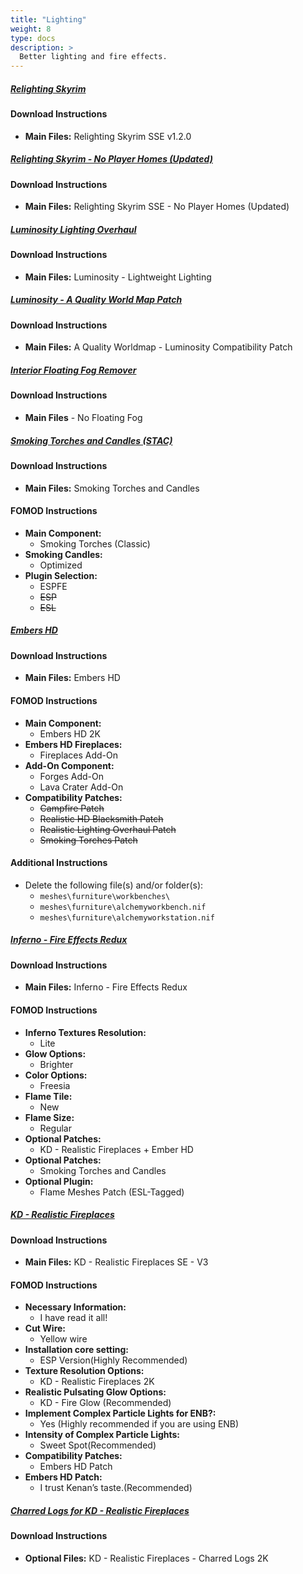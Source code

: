 ```yaml
---
title: "Lighting"
weight: 8
type: docs
description: >
  Better lighting and fire effects.
---
```


##### [Relighting Skyrim](https://www.nexusmods.com/skyrimspecialedition/mods/8586?tab=files)

#### Download Instructions

* **Main Files:** Relighting Skyrim SSE v1.2.0

##### [Relighting Skyrim - No Player Homes (Updated)](https://www.nexusmods.com/skyrimspecialedition/mods/42280?tab=files)

#### Download Instructions

* **Main Files:** Relighting Skyrim SSE - No Player Homes (Updated)

##### [Luminosity Lighting Overhaul](https://www.nexusmods.com/skyrimspecialedition/mods/16830?tab=files)

#### Download Instructions

* **Main Files:** Luminosity - Lightweight Lighting

##### [Luminosity - A Quality World Map Patch](https://www.nexusmods.com/skyrimspecialedition/mods/30162?tab=files)

#### Download Instructions

* **Main Files:** A Quality Worldmap - Luminosity Compatibility Patch

##### [Interior Floating Fog Remover](https://www.nexusmods.com/skyrimspecialedition/mods/4298?tab=files)

#### Download Instructions

* **Main Files** - No Floating Fog

##### [Smoking Torches and Candles (STAC)](https://www.nexusmods.com/skyrimspecialedition/mods/8607?tab=files)

#### Download Instructions

* **Main Files:** Smoking Torches and Candles

#### FOMOD Instructions

* **Main Component:**
  * Smoking Torches (Classic)
* **Smoking Candles:**
  * Optimized
* **Plugin Selection:**
  * ESPFE
  * ~~ESP~~
  * ~~ESL~~

##### [Embers HD](https://www.nexusmods.com/skyrimspecialedition/mods/14368?tab=files)

#### Download Instructions

* **Main Files:** Embers HD

#### FOMOD Instructions

* **Main Component:**
  * Embers HD 2K
* **Embers HD Fireplaces:**
  * Fireplaces Add-On
* **Add-On Component:**
  * Forges Add-On
  * Lava Crater Add-On
* **Compatibility Patches:**
  * ~~Campfire Patch~~
  * ~~Realistic HD Blacksmith Patch~~
  * ~~Realistic Lighting Overhaul Patch~~
  * ~~Smoking Torches Patch~~

#### Additional Instructions

* Delete the following file(s) and/or folder(s):
  * `meshes\furniture\workbenches\`
  * `meshes\furniture\alchemyworkbench.nif`
  * `meshes\furniture\alchemyworkstation.nif`

##### [Inferno - Fire Effects Redux](https://www.nexusmods.com/skyrimspecialedition/mods/29316?tab=files)

#### Download Instructions

* **Main Files:** Inferno - Fire Effects Redux

#### FOMOD Instructions

* **Inferno Textures Resolution:**
  * Lite
* **Glow Options:**
  * Brighter
* **Color Options:**
  * Freesia
* **Flame Tile:**
  * New
* **Flame Size:**
  * Regular
* **Optional Patches:**
  * KD - Realistic Fireplaces + Ember HD
* **Optional Patches:**
  * Smoking Torches and Candles
* **Optional Plugin:**
  * Flame Meshes Patch (ESL-Tagged)

##### [KD - Realistic Fireplaces](https://www.nexusmods.com/skyrimspecialedition/mods/28877?tab=files)

#### Download Instructions

* **Main Files:** KD - Realistic Fireplaces SE - V3

#### FOMOD Instructions

* **Necessary Information:**
  * I have read it all!
* **Cut Wire:**
  * Yellow wire
* **Installation core setting:**
  * ESP Version(Highly Recommended)
* **Texture Resolution Options:**
  * KD - Realistic Fireplaces 2K
* **Realistic Pulsating Glow Options:**
  * KD - Fire Glow (Recommended)
* **Implement Complex Particle Lights for ENB?:**
  * Yes (Highly recommended if you are using ENB)
* **Intensity of Complex Particle Lights:**
  * Sweet Spot(Recommended)
* **Compatibility Patches:**
  * Embers HD Patch
* **Embers HD Patch:**
  * I trust Kenan’s taste.(Recommended)

##### [Charred Logs for KD - Realistic Fireplaces](https://www.nexusmods.com/skyrimspecialedition/mods/29376?tab=files)

#### Download Instructions

* **Optional Files:** KD - Realistic Fireplaces - Charred Logs 2K